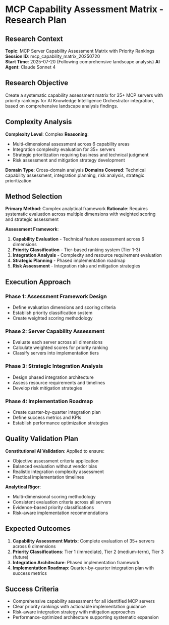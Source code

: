 # MCP Capability Assessment Matrix - Research Plan

## Research Context

**Topic**: MCP Server Capability Assessment Matrix with Priority Rankings
**Session ID**: mcp_capability_matrix_20250720  
**Start Time**: 2025-07-20 (Following comprehensive landscape analysis)
**AI Agent**: Claude Sonnet 4  

## Research Objective

Create a systematic capability assessment matrix for 35+ MCP servers with priority rankings for AI Knowledge Intelligence Orchestrator integration, based on comprehensive landscape analysis findings.

## Complexity Analysis

**Complexity Level**: Complex
**Reasoning**: 
- Multi-dimensional assessment across 6 capability areas
- Integration complexity evaluation for 35+ servers
- Strategic prioritization requiring business and technical judgment
- Risk assessment and mitigation strategy development

**Domain Type**: Cross-domain analysis
**Domains Covered**: Technical capability assessment, integration planning, risk analysis, strategic prioritization

## Method Selection

**Primary Method**: Complex analytical framework
**Rationale**: Requires systematic evaluation across multiple dimensions with weighted scoring and strategic assessment

**Assessment Framework**:
1. **Capability Evaluation** - Technical feature assessment across 6 dimensions
2. **Priority Classification** - Tier-based ranking system (Tier 1-3)
3. **Integration Analysis** - Complexity and resource requirement evaluation
4. **Strategic Planning** - Phased implementation roadmap
5. **Risk Assessment** - Integration risks and mitigation strategies

## Execution Approach

### Phase 1: Assessment Framework Design
- Define evaluation dimensions and scoring criteria
- Establish priority classification system
- Create weighted scoring methodology

### Phase 2: Server Capability Assessment  
- Evaluate each server across all dimensions
- Calculate weighted scores for priority ranking
- Classify servers into implementation tiers

### Phase 3: Strategic Integration Analysis
- Design phased integration architecture
- Assess resource requirements and timelines
- Develop risk mitigation strategies

### Phase 4: Implementation Roadmap
- Create quarter-by-quarter integration plan
- Define success metrics and KPIs
- Establish performance optimization strategies

## Quality Validation Plan

**Constitutional AI Validation**: Applied to ensure:
- Objective assessment criteria application
- Balanced evaluation without vendor bias
- Realistic integration complexity assessment
- Practical implementation timelines

**Analytical Rigor**: 
- Multi-dimensional scoring methodology
- Consistent evaluation criteria across all servers
- Evidence-based priority classifications
- Risk-aware implementation recommendations

## Expected Outcomes

1. **Capability Assessment Matrix**: Complete evaluation of 35+ servers across 6 dimensions
2. **Priority Classifications**: Tier 1 (immediate), Tier 2 (medium-term), Tier 3 (future)
3. **Integration Architecture**: Phased implementation framework
4. **Implementation Roadmap**: Quarter-by-quarter integration plan with success metrics

## Success Criteria

- Comprehensive capability assessment for all identified MCP servers
- Clear priority rankings with actionable implementation guidance
- Risk-aware integration strategy with mitigation approaches
- Performance-optimized architecture supporting systematic expansion